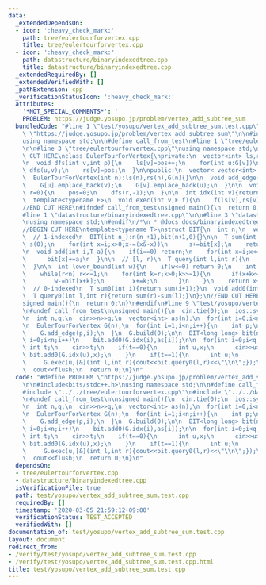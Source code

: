 ```yaml
---
data:
  _extendedDependsOn:
  - icon: ':heavy_check_mark:'
    path: tree/eulertourforvertex.cpp
    title: tree/eulertourforvertex.cpp
  - icon: ':heavy_check_mark:'
    path: datastructure/binaryindexedtree.cpp
    title: datastructure/binaryindexedtree.cpp
  _extendedRequiredBy: []
  _extendedVerifiedWith: []
  _pathExtension: cpp
  _verificationStatusIcon: ':heavy_check_mark:'
  attributes:
    '*NOT_SPECIAL_COMMENTS*': ''
    PROBLEM: https://judge.yosupo.jp/problem/vertex_add_subtree_sum
  bundledCode: "#line 1 \"test/yosupo/vertex_add_subtree_sum.test.cpp\"\n#define PROBLEM\
    \ \"https://judge.yosupo.jp/problem/vertex_add_subtree_sum\"\n\n#include<bits/stdc++.h>\n\
    using namespace std;\n\n#define call_from_test\n#line 1 \"tree/eulertourforvertex.cpp\"\
    \n\n#line 3 \"tree/eulertourforvertex.cpp\"\nusing namespace std;\n#endif\n//BEGIN\
    \ CUT HERE\nclass EulerTourForVertex{\nprivate:\n  vector<int> ls,rs;\n  int pos;\n\
    \n  void dfs(int v,int p){\n    ls[v]=pos++;\n    for(int u:G[v])\n      if(u!=p)\
    \ dfs(u,v);\n    rs[v]=pos;\n  }\n\npublic:\n  vector< vector<int> > G;\n\n  EulerTourForVertex(){}\n\
    \  EulerTourForVertex(int n):ls(n),rs(n),G(n){}\n\n  void add_edge(int u,int v){\n\
    \    G[u].emplace_back(v);\n    G[v].emplace_back(u);\n  }\n\n  void build(int\
    \ r=0){\n    pos=0;\n    dfs(r,-1);\n  }\n\n  int idx(int v){return ls[v];}\n\n\
    \  template<typename F>\n  void exec(int v,F f){\n    f(ls[v],rs[v]);\n  }\n};\n\
    //END CUT HERE\n#ifndef call_from_test\nsigned main(){\n  return 0;\n}\n#endif\n\
    #line 1 \"datastructure/binaryindexedtree.cpp\"\n\n#line 3 \"datastructure/binaryindexedtree.cpp\"\
    \nusing namespace std;\n#endif\n/*\n * @docs docs/binaryindexedtree.md\n */\n\
    //BEGIN CUT HERE\ntemplate<typename T>\nstruct BIT{\n  int n;\n  vector<T> bit;\n\
    \  // 1-indexed\n  BIT(int n_):n(n_+1),bit(n+1,0){}\n\n  T sum(int i){\n    T\
    \ s(0);\n    for(int x=i;x>0;x-=(x&-x))\n      s+=bit[x];\n    return s;\n  }\n\
    \n  void add(int i,T a){\n    if(i==0) return;\n    for(int x=i;x<=n;x+=(x&-x))\n\
    \      bit[x]+=a;\n  }\n\n  // [l, r)\n  T query(int l,int r){\n    return sum(r-1)-sum(l-1);\n\
    \  }\n\n  int lower_bound(int w){\n    if(w<=0) return 0;\n    int x=0,r=1;\n\
    \    while(r<n) r<<=1;\n    for(int k=r;k>0;k>>=1){\n      if(x+k<=n&&bit[x+k]<w){\n\
    \        w-=bit[x+k];\n        x+=k;\n      }\n    }\n    return x+1;\n  }\n\n\
    \  // 0-indexed\n  T sum0(int i){return sum(i+1);}\n  void add0(int i,T a){add(i+1,a);}\n\
    \  T query0(int l,int r){return sum(r)-sum(l);}\n};\n//END CUT HERE\n#ifndef call_from_test\n\
    signed main(){\n  return 0;\n}\n#endif\n#line 9 \"test/yosupo/vertex_add_subtree_sum.test.cpp\"\
    \n#undef call_from_test\n\nsigned main(){\n  cin.tie(0);\n  ios::sync_with_stdio(0);\n\
    \n  int n,q;\n  cin>>n>>q;\n  vector<int> as(n);\n  for(int i=0;i<n;i++) cin>>as[i];\n\
    \n  EulerTourForVertex G(n);\n  for(int i=1;i<n;i++){\n    int p;\n    cin>>p;\n\
    \    G.add_edge(p,i);\n  }\n  G.build(0);\n\n  BIT<long long> bit(n);\n  for(int\
    \ i=0;i<n;i++)\n    bit.add0(G.idx(i),as[i]);\n\n  for(int i=0;i<q;i++){\n   \
    \ int t;\n    cin>>t;\n    if(t==0){\n      int u,x;\n      cin>>u>>x;\n     \
    \ bit.add0(G.idx(u),x);\n    }\n    if(t==1){\n      int u;\n      cin>>u;\n \
    \     G.exec(u,[&](int l,int r){cout<<bit.query0(l,r)<<\"\\n\";});\n    }\n  }\n\
    \  cout<<flush;\n  return 0;\n}\n"
  code: "#define PROBLEM \"https://judge.yosupo.jp/problem/vertex_add_subtree_sum\"\
    \n\n#include<bits/stdc++.h>\nusing namespace std;\n\n#define call_from_test\n\
    #include \"../../tree/eulertourforvertex.cpp\"\n#include \"../../datastructure/binaryindexedtree.cpp\"\
    \n#undef call_from_test\n\nsigned main(){\n  cin.tie(0);\n  ios::sync_with_stdio(0);\n\
    \n  int n,q;\n  cin>>n>>q;\n  vector<int> as(n);\n  for(int i=0;i<n;i++) cin>>as[i];\n\
    \n  EulerTourForVertex G(n);\n  for(int i=1;i<n;i++){\n    int p;\n    cin>>p;\n\
    \    G.add_edge(p,i);\n  }\n  G.build(0);\n\n  BIT<long long> bit(n);\n  for(int\
    \ i=0;i<n;i++)\n    bit.add0(G.idx(i),as[i]);\n\n  for(int i=0;i<q;i++){\n   \
    \ int t;\n    cin>>t;\n    if(t==0){\n      int u,x;\n      cin>>u>>x;\n     \
    \ bit.add0(G.idx(u),x);\n    }\n    if(t==1){\n      int u;\n      cin>>u;\n \
    \     G.exec(u,[&](int l,int r){cout<<bit.query0(l,r)<<\"\\n\";});\n    }\n  }\n\
    \  cout<<flush;\n  return 0;\n}\n"
  dependsOn:
  - tree/eulertourforvertex.cpp
  - datastructure/binaryindexedtree.cpp
  isVerificationFile: true
  path: test/yosupo/vertex_add_subtree_sum.test.cpp
  requiredBy: []
  timestamp: '2020-03-05 21:59:12+09:00'
  verificationStatus: TEST_ACCEPTED
  verifiedWith: []
documentation_of: test/yosupo/vertex_add_subtree_sum.test.cpp
layout: document
redirect_from:
- /verify/test/yosupo/vertex_add_subtree_sum.test.cpp
- /verify/test/yosupo/vertex_add_subtree_sum.test.cpp.html
title: test/yosupo/vertex_add_subtree_sum.test.cpp
---
```

